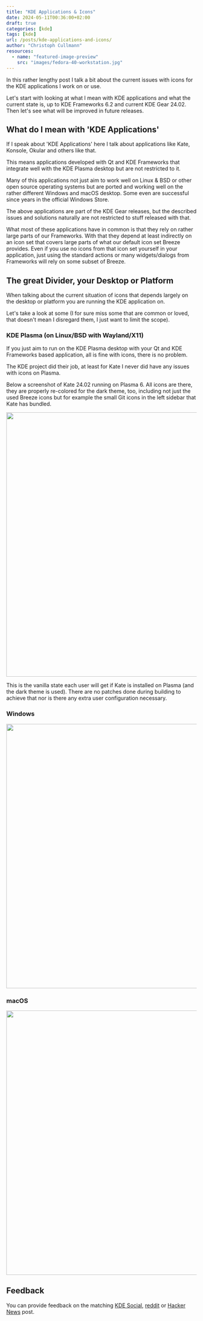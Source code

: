 ```yaml
---
title: "KDE Applications & Icons"
date: 2024-05-11T00:36:00+02:00
draft: true
categories: [kde]
tags: [kde]
url: /posts/kde-applications-and-icons/
author: "Christoph Cullmann"
resources:
  - name: "featured-image-preview"
    src: "images/fedora-40-workstation.jpg"
---
```


In this rather lengthy post I talk a bit about the current issues with icons for the KDE applications I work on or use.

Let's start with looking at what I mean with KDE applications and what the current state is, up to KDE Frameworks 6.2 and current KDE Gear 24.02.
Then let's see what will be improved in future releases.

## What do I mean with 'KDE Applications'

If I speak about 'KDE Applications' here I talk about applications like Kate, Konsole, Okular and others like that.

This means applications developed with Qt and KDE Frameworks that integrate well with the KDE Plasma desktop but are not restricted to it.

Many of this applications not just aim to work well on Linux & BSD or other open source operating systems but are ported and working well on the rather different Windows and macOS desktop. Some even are successful since years in the official Windows Store.

The above applications are part of the KDE Gear releases, but the described issues and solutions naturally are not restricted to stuff released with that.

What most of these applications have in common is that they rely on rather large parts of our Frameworks.
With that they depend at least indirectly on an icon set that covers large parts of what our default icon set Breeze provides.
Even if you use no icons from that icon set yourself in your application, just using the standard actions or many widgets/dialogs from Frameworks will rely on some subset of Breeze.

## The great Divider, your Desktop or Platform

When talking about the current situation of icons that depends largely on the desktop or platform you are running the KDE application on.

Let's take a look at some (I for sure miss some that are common or loved, that doesn't mean I disregard them, I just want to limit the scope).

### KDE Plasma (on Linux/BSD with Wayland/X11)

If you just aim to run on the KDE Plasma desktop with your Qt and KDE Frameworks based application, all is fine with icons, there is no problem.

The KDE project did their job, at least for Kate I never did have any issues with icons on Plasma.

Below a screenshot of Kate 24.02 running on Plasma 6. All icons are there, they are properly re-colored for the dark theme, too, including not just the used Breeze icons but for example the small Git icons in the left sidebar that Kate has bundled.

<center><a href="/posts/kate-on-all-platforms-2024/images/2024-kate-linux-wayland.png" target="_blank"><img width=700 src="/posts/kate-on-all-platforms-2024/images/2024-kate-linux-wayland-small.png"></a></center>

This is the vanilla state each user will get if Kate is installed on Plasma (and the dark theme is used).
There are no patches done during building to achieve that nor is there any extra user configuration necessary.

### Windows

<center><a href="/posts/kate-on-all-platforms-2024/images/2024-kate-windows.png" target="_blank"><img width=700 src="/posts/kate-on-all-platforms-2024/images/2024-kate-windows-small.png"></a></center>

### macOS

<center><a href="/posts/kate-on-all-platforms-2024/images/2024-kate-macos.png" target="_blank"><img width=700 src="/posts/kate-on-all-platforms-2024/images/2024-kate-macos-small.png"></a></center>

## Feedback

You can provide feedback on the matching [KDE Social](https://lemmy.kde.social/post/1212069), [reddit](https://www.reddit.com/r/linux/comments/1chzmya/kde_kate_editor_icons_or_how_fedora_40_with_the/) or [Hacker News](https://news.ycombinator.com/item?id=40230558) post.
